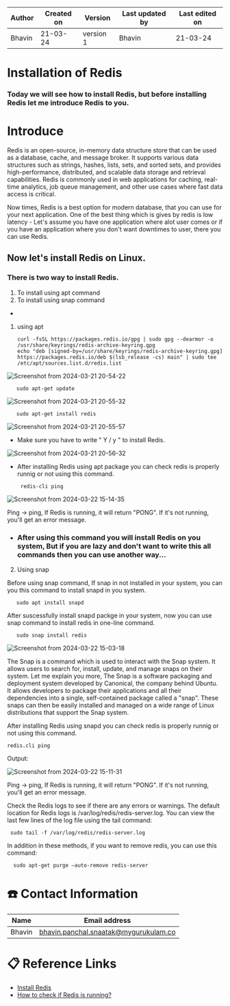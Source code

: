 | Author | Created on | Version | Last updated by | Last edited on |
| ------ | ---------- | ------- | --------------- | -------------- |
| Bhavin    | 21-03-24   | version 1 | Bhavin         | 21-03-24       |

# Installation of Redis
### Today we will see how to install Redis, but before installing Redis let me introduce Redis to you.

# Introduce
Redis is an open-source, in-memory data structure store that can be used as a database, cache, and message broker. It supports various data structures such as strings, hashes, lists, sets, and sorted sets, and provides high-performance, distributed, and scalable data storage and retrieval capabilities. Redis is commonly used in web applications for caching, real-time analytics, job queue management, and other use cases where fast data access is critical.

Now times, Redis is a best option for modern database, that you can use for your next application. One of the best thing which is gives by redis is low latency - Let's assume you have one application where alot user comes or if you have an application where you don't want downtimes to user, there you can use Redis.

## Now let's install Redis on Linux.
### There is two way to install Redis.
1. To install using apt command
2. To install using snap command

-
1. using apt

       curl -fsSL https://packages.redis.io/gpg | sudo gpg --dearmor -o /usr/share/keyrings/redis-archive-keyring.gpg
       echo "deb [signed-by=/usr/share/keyrings/redis-archive-keyring.gpg] https://packages.redis.io/deb $(lsb_release -cs) main" | sudo tee /etc/apt/sources.list.d/redis.list

![Screenshot from 2024-03-21 20-54-22](https://github.com/Bhavin0099/snaatak/assets/153531232/887b5f0f-367c-4983-b8bb-578a00eb818b)

       sudo apt-get update

![Screenshot from 2024-03-21 20-55-32](https://github.com/Bhavin0099/snaatak/assets/153531232/9c38408d-1fb0-4a13-a95e-0f7df3d9cca2)

       sudo apt-get install redis

![Screenshot from 2024-03-21 20-55-57](https://github.com/Bhavin0099/snaatak/assets/153531232/65d3fd95-bde6-448e-8abc-500924c55d52)

- Make sure you have to write " Y / y " to install Redis.

![Screenshot from 2024-03-21 20-56-32](https://github.com/Bhavin0099/snaatak/assets/153531232/989b7577-3915-4aff-9b72-e9a832419e14)

- After installing Redis using apt package you can check redis is properly runnig or not using this command.

       redis-cli ping

![Screenshot from 2024-03-22 15-14-35](https://github.com/Bhavin0099/snaatak/assets/153531232/a1350acd-b2f4-4cea-ab5d-f08a17f27082)

Ping -> ping, If Redis is running, it will return "PONG". If it's not running, you'll get an error message.


- ### After using this command you will install Redis on you system, But if you are lazy and don't want to write this all commands then you can use another way...

2. Using snap

Before using snap command, If snap in not installed in your system, you can you this command to install snapd in you system.

       sudo apt install snapd

After suscessfully install snapd packge in your system, now you can use snap command to install redis in one-line command.

       sudo snap install redis
       
![Screenshot from 2024-03-22 15-03-18](https://github.com/Bhavin0099/snaatak/assets/153531232/6578c2f6-2f1a-4250-af51-b872ede1e5a1)

The Snap is a command which is used to interact with the Snap system. It allows users to search for, install, update, and manage snaps on their system. Let me explain you more, The Snap is a software packaging and deployment system developed by Canonical, the company behind Ubuntu. It allows developers to package their applications and all their dependencies into a single, self-contained package called a "snap". These snaps can then be easily installed and managed on a wide range of Linux distributions that support the Snap system.

After installing Redis using snapd you can check redis is properly runnig or not using this command.
   
    redis.cli ping

Output:

![Screenshot from 2024-03-22 15-11-31](https://github.com/Bhavin0099/snaatak/assets/153531232/6bdf79db-4638-4ae3-ba0b-0fcb945e7687)

Ping -> ping, If Redis is running, it will return "PONG". If it's not running, you'll get an error message.

Check the Redis logs to see if there are any errors or warnings. The default location for Redis logs is /var/log/redis/redis-server.log. You can view the last few lines of the log file using the tail command:

     sudo tail -f /var/log/redis/redis-server.log

In addition in these methods, if you want to remove redis, you can use this command:

      sudo apt-get purge –auto-remove redis-server

# :phone: Contact Information

| Name    | Email address                 |
|---------|-------------------------------|
| Bhavin  | bhavin.panchal.snaatak@mygurukulam.co   |

# :clipboard: Reference Links
- [Install Redis](https://redis.io/docs/install/install-redis/install-redis-on-linux/)
- [How to check if Redis is running?](https://www.dragonflydb.io/faq/how-to-check-if-redis-is-running)


